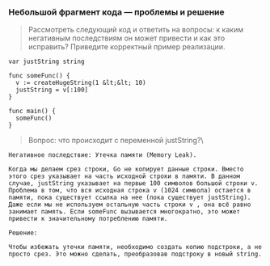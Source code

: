 ### Небольшой фрагмент кода — проблемы и решение
> Рассмотреть следующий код и ответить на вопросы: к каким негативным последствиям он может привести и как это исправить?
> Приведите корректный пример реализации.
```
var justString string

func someFunc() {
  v := createHugeString(1 &lt;&lt; 10)
  justString = v[:100]
}

func main() {
  someFunc()
}
```
> Вопрос: что происходит с переменной justString?\
```
Негативное последствие: Утечка памяти (Memory Leak).

Когда мы делаем срез строки, Go не копирует данные строки. Вместо этого срез указывает на часть исходной строки в памяти. В данном случае, justString указывает на первые 100 символов большой строки v. Проблема в том, что вся исходная строка v (1024 символа) остается в памяти, пока существует ссылка на нее (пока существует justString). Даже если мы не используем остальную часть строки v , она всё равно занимает память. Если someFunc вызывается многократно, это может привести к значительному потреблению памяти.

Решение:

Чтобы избежать утечки памяти, необходимо создать копию подстроки, а не просто срез. Это можно сделать, преобразовав подстроку в новый string.
```
